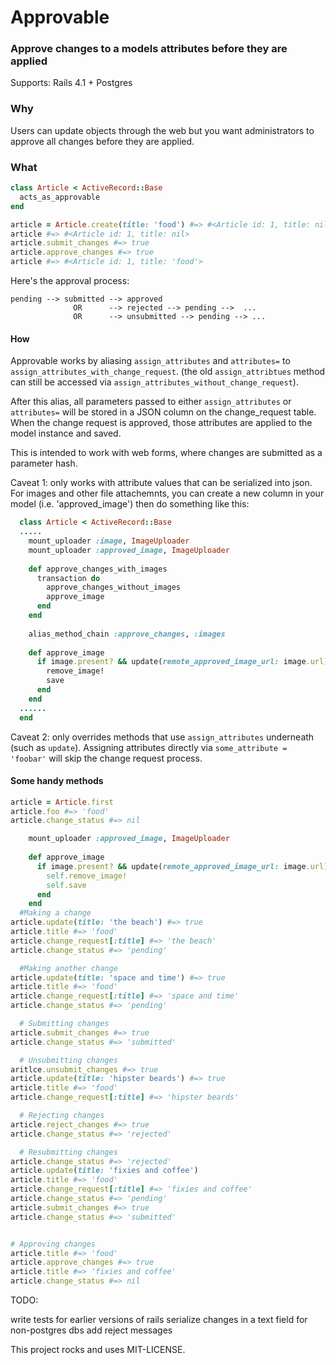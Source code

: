 # Approvable
### Approve changes to a models attributes before they are applied

Supports: Rails 4.1 + Postgres

### Why
Users can update objects through the web but you want administrators to approve all changes before they are applied.

### What
```ruby
class Article < ActiveRecord::Base
  acts_as_approvable
end

article = Article.create(title: 'food') #=> #<Article id: 1, title: nil>
article #=> #<Article id: 1, title: nil>
article.submit_changes #=> true
article.approve_changes #=> true 
article #=> #<Article id: 1, title: 'food'>
```

Here's the approval process:
```
pending --> submitted --> approved
              OR      --> rejected --> pending -->  ...
              OR      --> unsubmitted --> pending --> ...
```

#### How

Approvable works by aliasing `assign_attributes` and `attributes=` to `assign_attributes_with_change_request`. (the old `assign_attribtues` method can still be accessed via `assign_attributes_without_change_request`).

After this alias, all parameters passed to either `assign_attributes` or `attributes=` will be stored in a JSON column on the change_request table. When the change request is approved, those attributes are applied to the model instance and saved.

This is intended to work with web forms, where changes are submitted as a parameter hash.

Caveat 1: only works with attribute values that can be serialized into json. For images and other file attachemnts, you can create a new column in your model (i.e. 'approved_image') then do something like this:
```ruby
  class Article < ActiveRecord::Base
  .....
    mount_uploader :image, ImageUploader 
    mount_uploader :approved_image, ImageUploader 
    
    def approve_changes_with_images
      transaction do
        approve_changes_without_images
        approve_image
      end
    end
    
    alias_method_chain :approve_changes, :images
    
    def approve_image
      if image.present? && update(remote_approved_image_url: image.url)
        remove_image!
        save
      end
    end
  ......
  end
```

Caveat 2: only overrides methods that use `assign_attributes` underneath (such as `update`). Assigning attributes directly via `some_attribute = 'foobar'` will skip the change request process.


#### Some handy methods
```ruby
article = Article.first
article.foo #=> 'food'
article.change_status #=> nil

    mount_uploader :approved_image, ImageUploader 
    
    def approve_image
      if image.present? && update(remote_approved_image_url: image.url)
        self.remove_image!
        self.save
      end
    end
  #Making a change
article.update(title: 'the beach') #=> true
article.title #=> 'food'
article.change_request[:title] #=> 'the beach'
article.change_status #=> 'pending'

  #Making another change
article.update(title: 'space and time') #=> true
article.title #=> 'food'
article.change_request[:title] #=> 'space and time'
article.change_status #=> 'pending'

  # Submitting changes
article.submit_changes #=> true
article.change_status #=> 'submitted'

  # Unsubmitting changes
aritlce.unsubmit_changes #=> true
article.update(title: 'hipster beards') #=> true
article.title #=> 'food'
article.change_request[:title] #=> 'hipster beards'

  # Rejecting changes
article.reject_changes #=> true
article.change_status #=> 'rejected'

  # Resubmitting changes
article.change_status #=> 'rejected'
article.update(title: 'fixies and coffee')
article.title #=> 'food'
article.change_request[:title] #=> 'fixies and coffee'
article.change_status #=> 'pending'
article.submit_changes #=> true
article.change_status #=> 'submitted'


# Approving changes
article.title #=> 'food'
article.approve_changes #=> true
article.title #=> 'fixies and coffee'
article.change_status #=> nil
```

TODO:

write tests for earlier versions of rails
serialize changes in a text field for non-postgres dbs
add reject messages



This project rocks and uses MIT-LICENSE.
